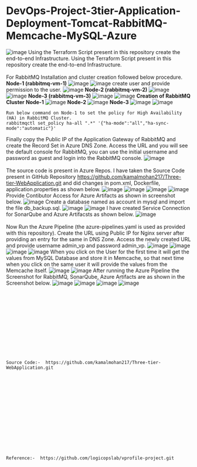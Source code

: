 # DevOps-Project-3tier-Application-Deployment-Tomcat-RabbitMQ-Memcache-MySQL-Azure
![image](https://github.com/kamalmohan217/DevOps-Project-3tier-Application-Deployment-Tomcat-RabbitMQ-Memcache-MySQL-Azure/assets/128888356/62d5b88b-19fd-4cd2-b992-a9403052b834)
Using the Terraform Script present in this repository create the end-to-end Infrastructure.
Using the Terraform Script present in this repository create the end-to-end Infrastructure.
<br><br/>
For RabbitMQ Installation and cluster creation followed below procedure.
**Node-1 (rabbitmq-vm-1)**
![image](https://github.com/kamalmohan217/DevOps-Project-3tier-Application-Deployment-Tomcat-RabbitMQ-Memcache-MySQL-Azure/assets/128888356/6f955d52-9bfd-4079-99d6-85a78cd07179)
![image](https://github.com/kamalmohan217/DevOps-Project-3tier-Application-Deployment-Tomcat-RabbitMQ-Memcache-MySQL-Azure/assets/128888356/314d7b17-c65d-45f9-be7d-dc9b810d2fca)
create user and provide permission to the user.
![image](https://github.com/kamalmohan217/DevOps-Project-3tier-Application-Deployment-Tomcat-RabbitMQ-Memcache-MySQL-Azure/assets/128888356/d0592c6b-6f7c-4500-90b2-2493cc6958a8)
**Node-2 (rabbitmq-vm-2)**
![image](https://github.com/kamalmohan217/DevOps-Project-3tier-Application-Deployment-Tomcat-RabbitMQ-Memcache-MySQL-Azure/assets/128888356/00e671c4-f013-4b05-8190-63d54e2112a3)
![image](https://github.com/kamalmohan217/DevOps-Project-3tier-Application-Deployment-Tomcat-RabbitMQ-Memcache-MySQL-Azure/assets/128888356/9e71fd3f-3040-4d5e-8afb-582e2752a079)
**Node-3 (rabbitmq-vm-3)**
![image](https://github.com/kamalmohan217/DevOps-Project-3tier-Application-Deployment-Tomcat-RabbitMQ-Memcache-MySQL-Azure/assets/128888356/34051d29-4953-46f7-b23b-f5ee7cce65de)
![image](https://github.com/kamalmohan217/DevOps-Project-3tier-Application-Deployment-Tomcat-RabbitMQ-Memcache-MySQL-Azure/assets/128888356/002786c3-6fe2-452c-9324-43adee50ea0b)
**Creation of RabbitMQ Cluster**
**Node-1**
![image](https://github.com/kamalmohan217/DevOps-Project-3tier-Application-Deployment-Tomcat-RabbitMQ-Memcache-MySQL-Azure/assets/128888356/46f9fb03-3085-4afd-9da2-b93eddd62217)
**Node-2**
![image](https://github.com/kamalmohan217/DevOps-Project-3tier-Application-Deployment-Tomcat-RabbitMQ-Memcache-MySQL-Azure/assets/128888356/aa7b0459-55ee-427f-a023-9c768a485065)
**Node-3**
![image](https://github.com/kamalmohan217/DevOps-Project-3tier-Application-Deployment-Tomcat-RabbitMQ-Memcache-MySQL-Azure/assets/128888356/513c1a66-2dce-4ba3-afe8-7016b66cecc1)
![image](https://github.com/kamalmohan217/DevOps-Project-3tier-Application-Deployment-Tomcat-RabbitMQ-Memcache-MySQL-Azure/assets/128888356/6eb137ec-7949-40c0-9c74-ced722c3ac8c)
```
Run below command on Node-1 to set the policy for High Availability (HA) in RabbitMQ Cluster.
rabbitmqctl set_policy ha-all ".*" '{"ha-mode":"all","ha-sync-mode":"automatic"}'
```
Finally copy the Public IP of the Application Gateway of RabbitMQ and create the Record Set in Azure DNS Zone. Access the URL and you will see the default console for RabbitMQ, you can use the initial username and password as guest and login into the RabbitMQ console. 
![image](https://github.com/kamalmohan217/DevOps-Project-3tier-Application-Deployment-Tomcat-RabbitMQ-Memcache-MySQL-Azure/assets/128888356/57a9dab1-64fe-44e4-8bc2-8717f568f234)
<br><br/>
The source code is present in Azure Repos. I have taken the Source Code present in GitHub Repository https://github.com/kamalmohan217/Three-tier-WebApplication.git and did changes in pom.xml, Dockerfile, application.properties as shown below.
![image](https://github.com/kamalmohan217/DevOps-Project-3tier-Application-Deployment-Tomcat-RabbitMQ-Memcache-MySQL-Azure/assets/128888356/96989fe1-cd14-49ed-b3c2-c46b39ee5d29)
![image](https://github.com/kamalmohan217/DevOps-Project-3tier-Application-Deployment-Tomcat-RabbitMQ-Memcache-MySQL-Azure/assets/128888356/7b0310a0-9fb0-4772-897c-ac14909b2c24)
![image](https://github.com/kamalmohan217/DevOps-Project-3tier-Application-Deployment-Tomcat-RabbitMQ-Memcache-MySQL-Azure/assets/128888356/1829d044-a2b1-4a8a-81bf-342ba0e202a6)
![image](https://github.com/kamalmohan217/DevOps-Project-3tier-Application-Deployment-Tomcat-RabbitMQ-Memcache-MySQL-Azure/assets/128888356/b6d9c4ef-e751-487a-b8da-1cde98bea900)
Provide Contibutor Access for Azure Artifacts as shown in screenshot below.
![image](https://github.com/kamalmohan217/DevOps-Project-3tier-Application-Deployment-Tomcat-RabbitMQ-Memcache-MySQL-Azure/assets/128888356/c8970c95-d96b-4cf2-95be-d26808c852cc)
Create a database named as account in mysql and import the file db_backup.sql.
![image](https://github.com/kamalmohan217/DevOps-Project-3tier-Application-Deployment-Tomcat-RabbitMQ-Memcache-MySQL-Azure/assets/128888356/9a447076-ca22-46d0-94ac-f9d6afadadf8)
![image](https://github.com/kamalmohan217/DevOps-Project-3tier-Application-Deployment-Tomcat-RabbitMQ-Memcache-MySQL-Azure/assets/128888356/15b8a2ab-087f-40f2-ba7b-e965bd92f785)
I have created Service Connection for SonarQube and Azure Artifacsts as shown below.
![image](https://github.com/kamalmohan217/DevOps-Project-3tier-Application-Deployment-Tomcat-RabbitMQ-Memcache-MySQL-Azure/assets/128888356/6a6f29a1-8753-4c94-abe8-f2754eb065ce)
<br><br/>
Now Run the Azure Pipeline (the azure-pipelines.yaml is used as provided with this repository). Create the URL using Public IP for Nginx server after providing an entry for the same in DNS Zone. Access the newly created URL and provide username admin_vp and password admin_vp. 
![image](https://github.com/kamalmohan217/DevOps-Project-3tier-Application-Deployment-Tomcat-RabbitMQ-Memcache-MySQL-Azure/assets/128888356/dcf4cd90-4bd5-4f36-8cdc-ff804baa18b5)
![image](https://github.com/kamalmohan217/DevOps-Project-3tier-Application-Deployment-Tomcat-RabbitMQ-Memcache-MySQL-Azure/assets/128888356/a260f730-18cc-45c1-8355-ded63776e942)
![image](https://github.com/kamalmohan217/DevOps-Project-3tier-Application-Deployment-Tomcat-RabbitMQ-Memcache-MySQL-Azure/assets/128888356/53d38cd4-e2e8-4a17-99aa-ba67f8f0181d)
![image](https://github.com/kamalmohan217/DevOps-Project-3tier-Application-Deployment-Tomcat-RabbitMQ-Memcache-MySQL-Azure/assets/128888356/a2ff6b7b-8526-4fea-9883-dd2144e14c0b)
When you click on the User for the first time it will get the values from MySQL Database and store it in Memcache, so that next time when you click on the same user it will provide the values from the Memcache itself.
![image](https://github.com/kamalmohan217/DevOps-Project-3tier-Application-Deployment-Tomcat-RabbitMQ-Memcache-MySQL-Azure/assets/128888356/172a6aba-ec52-45e7-a8ac-8a5035221f73)
![image](https://github.com/kamalmohan217/DevOps-Project-3tier-Application-Deployment-Tomcat-RabbitMQ-Memcache-MySQL-Azure/assets/128888356/8c0e8a70-5836-4baa-84f3-a58f10a8beac)
After running the Azure Pipeline the Screenshot for RabbitMQ, SonarQube, Azure Artifacts are as shown in the Screenshot below.
![image](https://github.com/kamalmohan217/DevOps-Project-3tier-Application-Deployment-Tomcat-RabbitMQ-Memcache-MySQL-Azure/assets/128888356/15ecf898-4759-4f5e-8b2a-c149706a0d28)
![image](https://github.com/kamalmohan217/DevOps-Project-3tier-Application-Deployment-Tomcat-RabbitMQ-Memcache-MySQL-Azure/assets/128888356/64619c9c-0866-44f9-b2ce-e6f015bff8fd)
![image](https://github.com/kamalmohan217/DevOps-Project-3tier-Application-Deployment-Tomcat-RabbitMQ-Memcache-MySQL-Azure/assets/128888356/2413c6a3-9f1c-455a-8a61-4b5122db89d9)
![image](https://github.com/kamalmohan217/DevOps-Project-3tier-Application-Deployment-Tomcat-RabbitMQ-Memcache-MySQL-Azure/assets/128888356/dab54ac9-46d0-4297-b599-8ed4fe494a8d)
<br><br/>
<br><br/>
<br><br/>
<br><br/>
<br><br/>
<br><br/>
```
Source Code:-  https://github.com/kamalmohan217/Three-tier-WebApplication.git
```
<br><br/>
<br><br/>
<br><br/>
<br><br/>
<br><br/>
<br><br/>
```
Reference:-  https://github.com/logicopslab/vprofile-project.git
```
